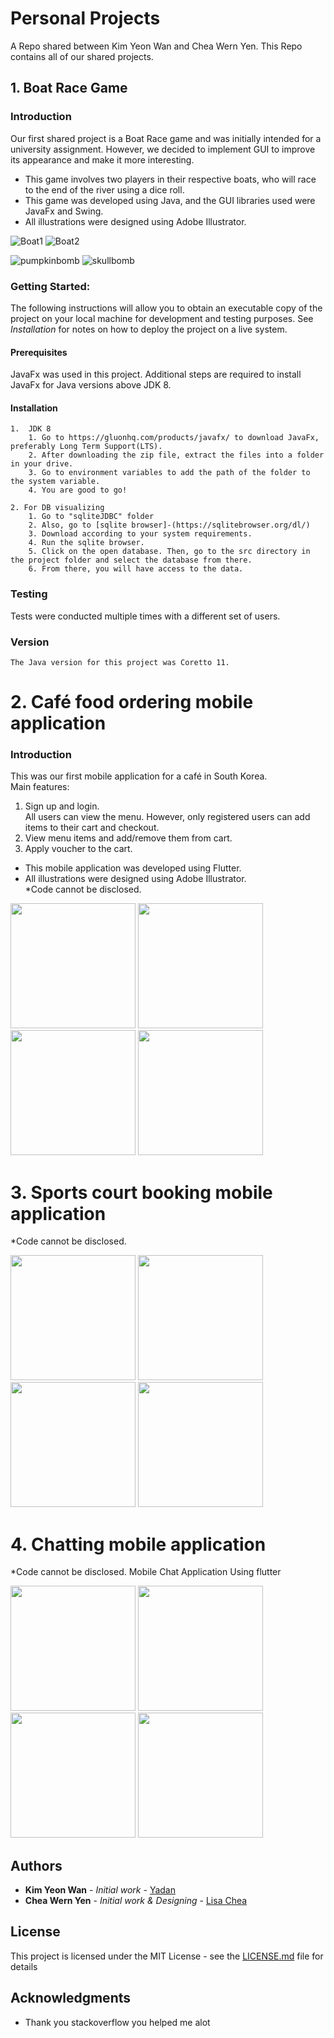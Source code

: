 
# Personal Projects
A Repo shared between Kim Yeon Wan and Chea Wern Yen.
This Repo contains all of our shared projects.

## 1. Boat Race Game

### Introduction
Our first shared project is a Boat Race game and was initially intended for a university assignment. However, we decided to implement GUI to improve its appearance and make it more interesting.  
* This game involves two players in their respective boats, who will race to the end of the river using a dice roll.  
* This game was developed using Java, and the GUI libraries used were JavaFx and Swing.  
* All illustrations were designed using Adobe Illustrator.

 ![Boat1](BoatRace1/GUI/playerboat/boat1.png)  ![Boat2](BoatRace1/GUI/playerboat/boat2.png)

 ![pumpkinbomb](BoatRace1/GUI/Compo/bombpumpkinpost.png)  ![skullbomb](BoatRace1/GUI/Compo/skullbombpost.png)


### Getting Started:

The following instructions will allow you to obtain an executable copy of the project on your local machine for development and testing purposes. See _Installation_ for notes on how to deploy the project on a live system.

#### Prerequisites

JavaFx was used in this project. Additional steps are required to install JavaFx for Java versions above JDK 8.

#### Installation
```
1.  JDK 8
	1. Go to https://gluonhq.com/products/javafx/ to download JavaFx, preferably Long Term Support(LTS).
	2. After downloading the zip file, extract the files into a folder in your drive.
	3. Go to environment variables to add the path of the folder to the system variable.
	4. You are good to go!

2. For DB visualizing
	1. Go to "sqliteJDBC" folder
	2. Also, go to [sqlite browser]-(https://sqlitebrowser.org/dl/)
	3. Download according to your system requirements.
	4. Run the sqlite browser.
	5. Click on the open database. Then, go to the src directory in the project folder and select the database from there.
	6. From there, you will have access to the data.
```


### Testing

Tests were conducted multiple times with a different set of users.


### Version

```
The Java version for this project was Coretto 11.
```

# 2. Café food ordering mobile application
### Introduction
This was our first mobile application for a café in South Korea.  
Main features:  
1. Sign up and login.  
   All users can view the menu. However, only registered users can add items to their cart and checkout.
2. View menu items and add/remove them from cart.
3. Apply voucher to the cart.

* This mobile application was developed using Flutter.  
* All illustrations were designed using Adobe Illustrator.  
\*Code cannot be disclosed.

<img src="HolmesCafeImages/signUp.jpg" width="200" > <img src="HolmesCafeImages/Home.jpg" width="200" >
<img src="HolmesCafeImages/Menu.jpg" width="200" >   <img src="HolmesCafeImages/Cart.jpg" width="200" >


# 3. Sports court booking mobile application
\*Code cannot be disclosed.

<img src="BookACourtImages/signup.png" width="200" > <img src="BookACourtImages/Account.png" width="200" >
<img src="BookACourtImages/Venues.png" width="200" >   <img src="BookACourtImages/Booking_History_Detail_Example.png" width="200" >

# 4. Chatting mobile application
\*Code cannot be disclosed.
Mobile Chat Application Using flutter

<img src="project3Image/signup.png" width="200" > <img src="project3Image/Account.png" width="200" >
<img src="project3Image/Venues.png" width="200" >   <img src="project3Image/Booking_History_Detail_Example.png" width="200" >




## Authors

* **Kim Yeon Wan** - *Initial work* - [Yadan](https://github.com/wanyeonkim)
* **Chea Wern Yen** - *Initial work & Designing* - [Lisa Chea](https://github.com/lisacheawy)


## License

This project is licensed under the MIT License - see the [LICENSE.md](https://github.com/wanyeonkim/ToiletRoll/blob/main/LICENSE) file for details

## Acknowledgments

* Thank you stackoverflow you helped me alot
